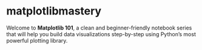 # matplotlibmastery
Welcome to **Matplotlib 101**, a clean and beginner-friendly notebook series that will help you build data visualizations step-by-step using Python’s most powerful plotting library.

